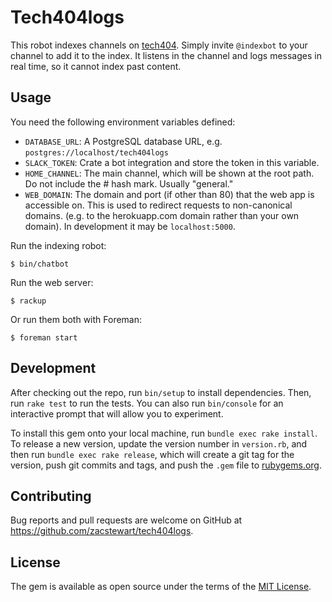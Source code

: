 # Tech404logs

This robot indexes channels on [tech404](http://tech404.io). Simply invite
`@indexbot` to your channel to add it to the index. It listens in the channel
and logs messages in real time, so it cannot index past content.

## Usage

You need the following environment variables defined:

* `DATABASE_URL`: A PostgreSQL database URL, e.g. `postgres://localhost/tech404logs`
* `SLACK_TOKEN`: Crate a bot integration and store the token in this variable.
* `HOME_CHANNEL`: The main channel, which will be shown at the root path. Do not
  include the # hash mark. Usually "general."
* `WEB_DOMAIN`: The domain and port (if other than 80) that the web app is
  accessible on. This is used to redirect requests to non-canonical domains.
  (e.g. to the herokuapp.com domain rather than your own domain). In
  development it may be `localhost:5000`.

Run the indexing robot:

    $ bin/chatbot

Run the web server:

    $ rackup

Or run them both with Foreman:

    $ foreman start

## Development

After checking out the repo, run `bin/setup` to install dependencies. Then, run
`rake test` to run the tests. You can also run `bin/console` for an interactive
prompt that will allow you to experiment.

To install this gem onto your local machine, run `bundle exec rake install`. To
release a new version, update the version number in `version.rb`, and then run
`bundle exec rake release`, which will create a git tag for the version, push
git commits and tags, and push the `.gem` file to
[rubygems.org](https://rubygems.org).


## Contributing

Bug reports and pull requests are welcome on GitHub at https://github.com/zacstewart/tech404logs.


## License

The gem is available as open source under the terms of the [MIT License](http://opensource.org/licenses/MIT).
